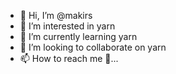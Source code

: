 - 👋 Hi, I’m @makirs
- 👀 I’m interested in yarn
- 🧶 I’m currently learning yarn
- 💞️ I’m looking to collaborate on yarn
- 📫 How to reach me 🧶...

<!---
makirs/makirs is a ✨ special ✨ repository because its `README.md` (this file) appears on your GitHub profile.
You can click the Preview link to take a look at your changes.
--->
